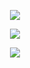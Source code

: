 
<p align="center">  
<img src="https://i.pinimg.com/originals/49/71/84/497184757f0a9d95a3c00b9ee087c6d2.jpg">
</p>
   <p align="center">
   <img src="https://discord.c99.nl/widget/theme-4/1003019817047044139.png">
   <p align="center">
   <img src="https://github-readme-stats.vercel.app/api?username=airlone&theme=transparent&show_icons=true)](https://github.com/anuraghazra/github-readme-stats)"
     </p>
